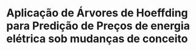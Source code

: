 # Aplicação de Árvores de Hoeffding para Predição de Preços de energia elétrica sob mudanças de conceito


